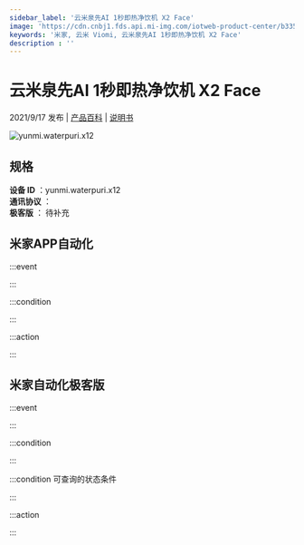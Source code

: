 ```yaml
---
sidebar_label: '云米泉先AI 1秒即热净饮机 X2 Face'
image: 'https://cdn.cnbj1.fds.api.mi-img.com/iotweb-product-center/b335734a27aac55533ed6b9f9db1f23b_1630055460264.png?GalaxyAccessKeyId=AKVGLQWBOVIRQ3XLEW&Expires=9223372036854775807&Signature=F98kZf2saZ44uHhdLixL6EJBKG8='
keywords: '米家, 云米 Viomi, 云米泉先AI 1秒即热净饮机 X2 Face'
description : ''
---
```

# 云米泉先AI 1秒即热净饮机 X2 Face

2021/9/17 发布 | [产品百科](https://home.mi.com/webapp/content/baike/product/index.html?model=yunmi.waterpuri.x12/) | [说明书](https://home.mi.com/views/introduction.html?model=yunmi.waterpuri.x12&region=cn)

![yunmi.waterpuri.x12](https://cdn.cnbj1.fds.api.mi-img.com/iotweb-product-center/b335734a27aac55533ed6b9f9db1f23b_1630055460264.png?GalaxyAccessKeyId=AKVGLQWBOVIRQ3XLEW&Expires=9223372036854775807&Signature=F98kZf2saZ44uHhdLixL6EJBKG8=)

## 规格  
> 
**设备 ID** ：yunmi.waterpuri.x12  
**通讯协议** ：  
**极客版**  ： 待补充 


## 米家APP自动化  

:::event  

:::

:::condition  

:::

:::action   

:::

## 米家自动化极客版  

:::event  

:::

:::condition  

:::

:::condition 可查询的状态条件  

:::

:::action  

:::

        
